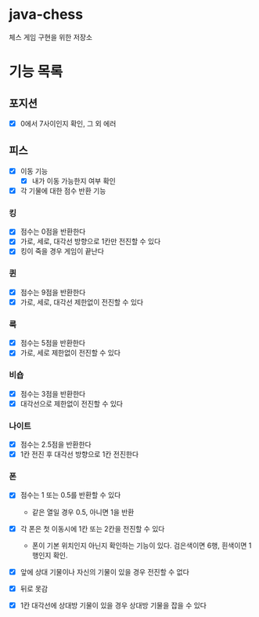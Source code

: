 # java-chess
체스 게임 구현을 위한 저장소

# 기능 목록
## 포지션
- [x] 0에서 7사이인지 확인, 그 외 에러

## 피스
- [x] 이동 기능
    - [x] 내가 이동 가능한지 여부 확인

- [x] 각 기물에 대한 점수 반환 기능

### 킹
- [x] 점수는 0점을 반환한다
- [x] 가로, 세로, 대각선 방향으로 1칸만 전진할 수 있다
- [x] 킹이 죽을 경우 게임이 끝난다

### 퀸
- [x] 점수는 9점을 반환한다
- [x] 가로, 세로, 대각선 제한없이 전진할 수 있다

### 룩
- [x] 점수는 5점을 반환한다
- [x] 가로, 세로 제한없이 전진할 수 있다

### 비숍
- [x] 점수는 3점을 반환한다
- [x] 대각선으로 제한없이 전진할 수 있다

### 나이트
- [x] 점수는 2.5점을 반환한다
- [x] 1칸 전진 후 대각선 방향으로 1칸 전진한다

### 폰
- [x] 점수는 1 또는 0.5를 반환할 수 있다
  - 같은 열일 경우 0.5, 아니면 1을 반환
    
- [x] 각 폰은 첫 이동시에 1칸 또는 2칸을 전진할 수 있다
  - 폰이 기본 위치인지 아닌지 확인하는 기능이 있다. 검은색이면 6행, 흰색이면 1행인지 확인.
    
- [x] 앞에 상대 기물이나 자신의 기물이 있을 경우 전진할 수 없다
- [x] 뒤로 못감
- [x] 1칸 대각선에 상대방 기물이 있을 경우 상대방 기물을 잡을 수 있다